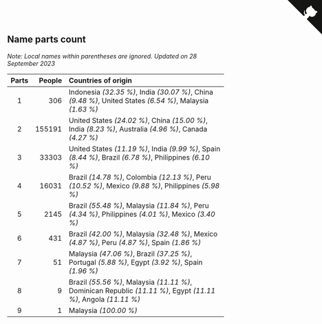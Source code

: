 ## Name parts count

*Note: Local names within parentheses are ignored.*
*Updated on 28 September 2023*

| Parts | People | Countries of origin |
| :--: | ---: | :--- |
| 1 | 306 | Indonesia *(32.35 %)*, India *(30.07 %)*, China *(9.48 %)*, United States *(6.54 %)*, Malaysia *(1.63 %)* |
| 2 | 155191 | United States *(24.02 %)*, China *(15.00 %)*, India *(8.23 %)*, Australia *(4.96 %)*, Canada *(4.27 %)* |
| 3 | 33303 | United States *(11.19 %)*, India *(9.99 %)*, Spain *(8.44 %)*, Brazil *(6.78 %)*, Philippines *(6.10 %)* |
| 4 | 16031 | Brazil *(14.78 %)*, Colombia *(12.13 %)*, Peru *(10.52 %)*, Mexico *(9.88 %)*, Philippines *(5.98 %)* |
| 5 | 2145 | Brazil *(55.48 %)*, Malaysia *(11.84 %)*, Peru *(4.34 %)*, Philippines *(4.01 %)*, Mexico *(3.40 %)* |
| 6 | 431 | Brazil *(42.00 %)*, Malaysia *(32.48 %)*, Mexico *(4.87 %)*, Peru *(4.87 %)*, Spain *(1.86 %)* |
| 7 | 51 | Malaysia *(47.06 %)*, Brazil *(37.25 %)*, Portugal *(5.88 %)*, Egypt *(3.92 %)*, Spain *(1.96 %)* |
| 8 | 9 | Brazil *(55.56 %)*, Malaysia *(11.11 %)*, Dominican Republic *(11.11 %)*, Egypt *(11.11 %)*, Angola *(11.11 %)* |
| 9 | 1 | Malaysia *(100.00 %)* |


<a href="https://github.com/jonatanklosko/wca_statistics" class="github-corner" aria-label="View source on Github"><svg width="80" height="80" viewBox="0 0 250 250" style="fill:#151513; color:#fff; position: absolute; top: 0; border: 0; right: 0;" aria-hidden="true"><path d="M0,0 L115,115 L130,115 L142,142 L250,250 L250,0 Z"></path><path d="M128.3,109.0 C113.8,99.7 119.0,89.6 119.0,89.6 C122.0,82.7 120.5,78.6 120.5,78.6 C119.2,72.0 123.4,76.3 123.4,76.3 C127.3,80.9 125.5,87.3 125.5,87.3 C122.9,97.6 130.6,101.9 134.4,103.2" fill="currentColor" style="transform-origin: 130px 106px;" class="octo-arm"></path><path d="M115.0,115.0 C114.9,115.1 118.7,116.5 119.8,115.4 L133.7,101.6 C136.9,99.2 139.9,98.4 142.2,98.6 C133.8,88.0 127.5,74.4 143.8,58.0 C148.5,53.4 154.0,51.2 159.7,51.0 C160.3,49.4 163.2,43.6 171.4,40.1 C171.4,40.1 176.1,42.5 178.8,56.2 C183.1,58.6 187.2,61.8 190.9,65.4 C194.5,69.0 197.7,73.2 200.1,77.6 C213.8,80.2 216.3,84.9 216.3,84.9 C212.7,93.1 206.9,96.0 205.4,96.6 C205.1,102.4 203.0,107.8 198.3,112.5 C181.9,128.9 168.3,122.5 157.7,114.1 C157.9,116.9 156.7,120.9 152.7,124.9 L141.0,136.5 C139.8,137.7 141.6,141.9 141.8,141.8 Z" fill="currentColor" class="octo-body"></path></svg></a><style>.github-corner:hover .octo-arm{animation:octocat-wave 560ms ease-in-out}@keyframes octocat-wave{0%,100%{transform:rotate(0)}20%,60%{transform:rotate(-25deg)}40%,80%{transform:rotate(10deg)}}@media (max-width:500px){.github-corner:hover .octo-arm{animation:none}.github-corner .octo-arm{animation:octocat-wave 560ms ease-in-out}}</style>
